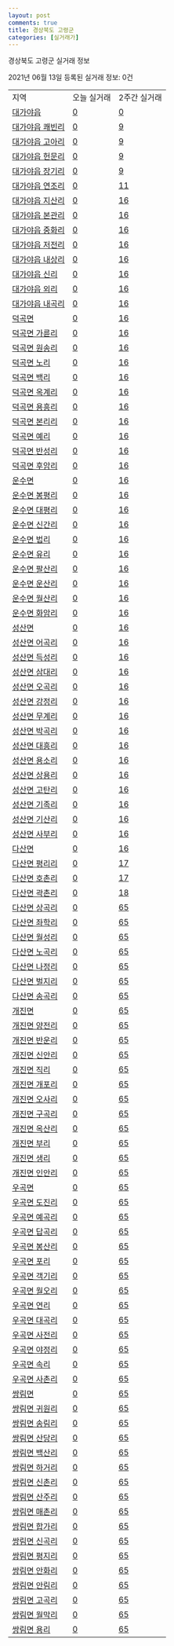 ```yaml
---
layout: post
comments: true
title: 경상북도 고령군
categories: [실거래가]
---
```


경상북도 고령군 실거래 정보

2021년 06월 13일 등록된 실거래 정보: 0건


<table class="sortable">
  <tr>
    <td>지역</td>
    <td>오늘 실거래</td>
    <td>2주간 실거래</td>
  </tr>

  
  <tr class="item">
    <td><a href="4783025300.html">대가야읍</a></td>
    <td><a href="4783025300.html">0</a></td>
    <td><a href="4783025300.html">0</a></td>
  </tr>
    

  <tr class="item">
    <td><a href="4783025321.html">대가야읍 쾌빈리</a></td>
    <td><a href="4783025321.html">0</a></td>
    <td><a href="4783025321.html">9</a></td>
  </tr>
    

  <tr class="item">
    <td><a href="4783025322.html">대가야읍 고아리</a></td>
    <td><a href="4783025322.html">0</a></td>
    <td><a href="4783025322.html">9</a></td>
  </tr>
    

  <tr class="item">
    <td><a href="4783025323.html">대가야읍 헌문리</a></td>
    <td><a href="4783025323.html">0</a></td>
    <td><a href="4783025323.html">9</a></td>
  </tr>
    

  <tr class="item">
    <td><a href="4783025324.html">대가야읍 장기리</a></td>
    <td><a href="4783025324.html">0</a></td>
    <td><a href="4783025324.html">9</a></td>
  </tr>
    

  <tr class="item">
    <td><a href="4783025325.html">대가야읍 연조리</a></td>
    <td><a href="4783025325.html">0</a></td>
    <td><a href="4783025325.html">11</a></td>
  </tr>
    

  <tr class="item">
    <td><a href="4783025326.html">대가야읍 지산리</a></td>
    <td><a href="4783025326.html">0</a></td>
    <td><a href="4783025326.html">16</a></td>
  </tr>
    

  <tr class="item">
    <td><a href="4783025327.html">대가야읍 본관리</a></td>
    <td><a href="4783025327.html">0</a></td>
    <td><a href="4783025327.html">16</a></td>
  </tr>
    

  <tr class="item">
    <td><a href="4783025328.html">대가야읍 중화리</a></td>
    <td><a href="4783025328.html">0</a></td>
    <td><a href="4783025328.html">16</a></td>
  </tr>
    

  <tr class="item">
    <td><a href="4783025329.html">대가야읍 저전리</a></td>
    <td><a href="4783025329.html">0</a></td>
    <td><a href="4783025329.html">16</a></td>
  </tr>
    

  <tr class="item">
    <td><a href="4783025330.html">대가야읍 내상리</a></td>
    <td><a href="4783025330.html">0</a></td>
    <td><a href="4783025330.html">16</a></td>
  </tr>
    

  <tr class="item">
    <td><a href="4783025331.html">대가야읍 신리</a></td>
    <td><a href="4783025331.html">0</a></td>
    <td><a href="4783025331.html">16</a></td>
  </tr>
    

  <tr class="item">
    <td><a href="4783025332.html">대가야읍 외리</a></td>
    <td><a href="4783025332.html">0</a></td>
    <td><a href="4783025332.html">16</a></td>
  </tr>
    

  <tr class="item">
    <td><a href="4783025333.html">대가야읍 내곡리</a></td>
    <td><a href="4783025333.html">0</a></td>
    <td><a href="4783025333.html">16</a></td>
  </tr>
    

  <tr class="item">
    <td><a href="4783031000.html">덕곡면</a></td>
    <td><a href="4783031000.html">0</a></td>
    <td><a href="4783031000.html">16</a></td>
  </tr>
    

  <tr class="item">
    <td><a href="4783031031.html">덕곡면 가륜리</a></td>
    <td><a href="4783031031.html">0</a></td>
    <td><a href="4783031031.html">16</a></td>
  </tr>
    

  <tr class="item">
    <td><a href="4783031032.html">덕곡면 원송리</a></td>
    <td><a href="4783031032.html">0</a></td>
    <td><a href="4783031032.html">16</a></td>
  </tr>
    

  <tr class="item">
    <td><a href="4783031033.html">덕곡면 노리</a></td>
    <td><a href="4783031033.html">0</a></td>
    <td><a href="4783031033.html">16</a></td>
  </tr>
    

  <tr class="item">
    <td><a href="4783031034.html">덕곡면 백리</a></td>
    <td><a href="4783031034.html">0</a></td>
    <td><a href="4783031034.html">16</a></td>
  </tr>
    

  <tr class="item">
    <td><a href="4783031035.html">덕곡면 옥계리</a></td>
    <td><a href="4783031035.html">0</a></td>
    <td><a href="4783031035.html">16</a></td>
  </tr>
    

  <tr class="item">
    <td><a href="4783031036.html">덕곡면 용흥리</a></td>
    <td><a href="4783031036.html">0</a></td>
    <td><a href="4783031036.html">16</a></td>
  </tr>
    

  <tr class="item">
    <td><a href="4783031037.html">덕곡면 본리리</a></td>
    <td><a href="4783031037.html">0</a></td>
    <td><a href="4783031037.html">16</a></td>
  </tr>
    

  <tr class="item">
    <td><a href="4783031038.html">덕곡면 예리</a></td>
    <td><a href="4783031038.html">0</a></td>
    <td><a href="4783031038.html">16</a></td>
  </tr>
    

  <tr class="item">
    <td><a href="4783031039.html">덕곡면 반성리</a></td>
    <td><a href="4783031039.html">0</a></td>
    <td><a href="4783031039.html">16</a></td>
  </tr>
    

  <tr class="item">
    <td><a href="4783031040.html">덕곡면 후암리</a></td>
    <td><a href="4783031040.html">0</a></td>
    <td><a href="4783031040.html">16</a></td>
  </tr>
    

  <tr class="item">
    <td><a href="4783032000.html">운수면</a></td>
    <td><a href="4783032000.html">0</a></td>
    <td><a href="4783032000.html">16</a></td>
  </tr>
    

  <tr class="item">
    <td><a href="4783032030.html">운수면 봉평리</a></td>
    <td><a href="4783032030.html">0</a></td>
    <td><a href="4783032030.html">16</a></td>
  </tr>
    

  <tr class="item">
    <td><a href="4783032031.html">운수면 대평리</a></td>
    <td><a href="4783032031.html">0</a></td>
    <td><a href="4783032031.html">16</a></td>
  </tr>
    

  <tr class="item">
    <td><a href="4783032032.html">운수면 신간리</a></td>
    <td><a href="4783032032.html">0</a></td>
    <td><a href="4783032032.html">16</a></td>
  </tr>
    

  <tr class="item">
    <td><a href="4783032033.html">운수면 법리</a></td>
    <td><a href="4783032033.html">0</a></td>
    <td><a href="4783032033.html">16</a></td>
  </tr>
    

  <tr class="item">
    <td><a href="4783032034.html">운수면 유리</a></td>
    <td><a href="4783032034.html">0</a></td>
    <td><a href="4783032034.html">16</a></td>
  </tr>
    

  <tr class="item">
    <td><a href="4783032035.html">운수면 팔산리</a></td>
    <td><a href="4783032035.html">0</a></td>
    <td><a href="4783032035.html">16</a></td>
  </tr>
    

  <tr class="item">
    <td><a href="4783032036.html">운수면 운산리</a></td>
    <td><a href="4783032036.html">0</a></td>
    <td><a href="4783032036.html">16</a></td>
  </tr>
    

  <tr class="item">
    <td><a href="4783032037.html">운수면 월산리</a></td>
    <td><a href="4783032037.html">0</a></td>
    <td><a href="4783032037.html">16</a></td>
  </tr>
    

  <tr class="item">
    <td><a href="4783032038.html">운수면 화암리</a></td>
    <td><a href="4783032038.html">0</a></td>
    <td><a href="4783032038.html">16</a></td>
  </tr>
    

  <tr class="item">
    <td><a href="4783033000.html">성산면</a></td>
    <td><a href="4783033000.html">0</a></td>
    <td><a href="4783033000.html">16</a></td>
  </tr>
    

  <tr class="item">
    <td><a href="4783033035.html">성산면 어곡리</a></td>
    <td><a href="4783033035.html">0</a></td>
    <td><a href="4783033035.html">16</a></td>
  </tr>
    

  <tr class="item">
    <td><a href="4783033036.html">성산면 득성리</a></td>
    <td><a href="4783033036.html">0</a></td>
    <td><a href="4783033036.html">16</a></td>
  </tr>
    

  <tr class="item">
    <td><a href="4783033037.html">성산면 삼대리</a></td>
    <td><a href="4783033037.html">0</a></td>
    <td><a href="4783033037.html">16</a></td>
  </tr>
    

  <tr class="item">
    <td><a href="4783033038.html">성산면 오곡리</a></td>
    <td><a href="4783033038.html">0</a></td>
    <td><a href="4783033038.html">16</a></td>
  </tr>
    

  <tr class="item">
    <td><a href="4783033039.html">성산면 강정리</a></td>
    <td><a href="4783033039.html">0</a></td>
    <td><a href="4783033039.html">16</a></td>
  </tr>
    

  <tr class="item">
    <td><a href="4783033040.html">성산면 무계리</a></td>
    <td><a href="4783033040.html">0</a></td>
    <td><a href="4783033040.html">16</a></td>
  </tr>
    

  <tr class="item">
    <td><a href="4783033041.html">성산면 박곡리</a></td>
    <td><a href="4783033041.html">0</a></td>
    <td><a href="4783033041.html">16</a></td>
  </tr>
    

  <tr class="item">
    <td><a href="4783033042.html">성산면 대흥리</a></td>
    <td><a href="4783033042.html">0</a></td>
    <td><a href="4783033042.html">16</a></td>
  </tr>
    

  <tr class="item">
    <td><a href="4783033043.html">성산면 용소리</a></td>
    <td><a href="4783033043.html">0</a></td>
    <td><a href="4783033043.html">16</a></td>
  </tr>
    

  <tr class="item">
    <td><a href="4783033044.html">성산면 상용리</a></td>
    <td><a href="4783033044.html">0</a></td>
    <td><a href="4783033044.html">16</a></td>
  </tr>
    

  <tr class="item">
    <td><a href="4783033045.html">성산면 고탄리</a></td>
    <td><a href="4783033045.html">0</a></td>
    <td><a href="4783033045.html">16</a></td>
  </tr>
    

  <tr class="item">
    <td><a href="4783033046.html">성산면 기족리</a></td>
    <td><a href="4783033046.html">0</a></td>
    <td><a href="4783033046.html">16</a></td>
  </tr>
    

  <tr class="item">
    <td><a href="4783033047.html">성산면 기산리</a></td>
    <td><a href="4783033047.html">0</a></td>
    <td><a href="4783033047.html">16</a></td>
  </tr>
    

  <tr class="item">
    <td><a href="4783033048.html">성산면 사부리</a></td>
    <td><a href="4783033048.html">0</a></td>
    <td><a href="4783033048.html">16</a></td>
  </tr>
    

  <tr class="item">
    <td><a href="4783034000.html">다산면</a></td>
    <td><a href="4783034000.html">0</a></td>
    <td><a href="4783034000.html">16</a></td>
  </tr>
    

  <tr class="item">
    <td><a href="4783034031.html">다산면 평리리</a></td>
    <td><a href="4783034031.html">0</a></td>
    <td><a href="4783034031.html">17</a></td>
  </tr>
    

  <tr class="item">
    <td><a href="4783034032.html">다산면 호촌리</a></td>
    <td><a href="4783034032.html">0</a></td>
    <td><a href="4783034032.html">17</a></td>
  </tr>
    

  <tr class="item">
    <td><a href="4783034033.html">다산면 곽촌리</a></td>
    <td><a href="4783034033.html">0</a></td>
    <td><a href="4783034033.html">18</a></td>
  </tr>
    

  <tr class="item">
    <td><a href="4783034034.html">다산면 상곡리</a></td>
    <td><a href="4783034034.html">0</a></td>
    <td><a href="4783034034.html">65</a></td>
  </tr>
    

  <tr class="item">
    <td><a href="4783034035.html">다산면 좌학리</a></td>
    <td><a href="4783034035.html">0</a></td>
    <td><a href="4783034035.html">65</a></td>
  </tr>
    

  <tr class="item">
    <td><a href="4783034036.html">다산면 월성리</a></td>
    <td><a href="4783034036.html">0</a></td>
    <td><a href="4783034036.html">65</a></td>
  </tr>
    

  <tr class="item">
    <td><a href="4783034037.html">다산면 노곡리</a></td>
    <td><a href="4783034037.html">0</a></td>
    <td><a href="4783034037.html">65</a></td>
  </tr>
    

  <tr class="item">
    <td><a href="4783034038.html">다산면 나정리</a></td>
    <td><a href="4783034038.html">0</a></td>
    <td><a href="4783034038.html">65</a></td>
  </tr>
    

  <tr class="item">
    <td><a href="4783034039.html">다산면 벌지리</a></td>
    <td><a href="4783034039.html">0</a></td>
    <td><a href="4783034039.html">65</a></td>
  </tr>
    

  <tr class="item">
    <td><a href="4783034040.html">다산면 송곡리</a></td>
    <td><a href="4783034040.html">0</a></td>
    <td><a href="4783034040.html">65</a></td>
  </tr>
    

  <tr class="item">
    <td><a href="4783035000.html">개진면</a></td>
    <td><a href="4783035000.html">0</a></td>
    <td><a href="4783035000.html">65</a></td>
  </tr>
    

  <tr class="item">
    <td><a href="4783035032.html">개진면 양전리</a></td>
    <td><a href="4783035032.html">0</a></td>
    <td><a href="4783035032.html">65</a></td>
  </tr>
    

  <tr class="item">
    <td><a href="4783035033.html">개진면 반운리</a></td>
    <td><a href="4783035033.html">0</a></td>
    <td><a href="4783035033.html">65</a></td>
  </tr>
    

  <tr class="item">
    <td><a href="4783035034.html">개진면 신안리</a></td>
    <td><a href="4783035034.html">0</a></td>
    <td><a href="4783035034.html">65</a></td>
  </tr>
    

  <tr class="item">
    <td><a href="4783035035.html">개진면 직리</a></td>
    <td><a href="4783035035.html">0</a></td>
    <td><a href="4783035035.html">65</a></td>
  </tr>
    

  <tr class="item">
    <td><a href="4783035036.html">개진면 개포리</a></td>
    <td><a href="4783035036.html">0</a></td>
    <td><a href="4783035036.html">65</a></td>
  </tr>
    

  <tr class="item">
    <td><a href="4783035037.html">개진면 오사리</a></td>
    <td><a href="4783035037.html">0</a></td>
    <td><a href="4783035037.html">65</a></td>
  </tr>
    

  <tr class="item">
    <td><a href="4783035038.html">개진면 구곡리</a></td>
    <td><a href="4783035038.html">0</a></td>
    <td><a href="4783035038.html">65</a></td>
  </tr>
    

  <tr class="item">
    <td><a href="4783035039.html">개진면 옥산리</a></td>
    <td><a href="4783035039.html">0</a></td>
    <td><a href="4783035039.html">65</a></td>
  </tr>
    

  <tr class="item">
    <td><a href="4783035040.html">개진면 부리</a></td>
    <td><a href="4783035040.html">0</a></td>
    <td><a href="4783035040.html">65</a></td>
  </tr>
    

  <tr class="item">
    <td><a href="4783035041.html">개진면 생리</a></td>
    <td><a href="4783035041.html">0</a></td>
    <td><a href="4783035041.html">65</a></td>
  </tr>
    

  <tr class="item">
    <td><a href="4783035042.html">개진면 인안리</a></td>
    <td><a href="4783035042.html">0</a></td>
    <td><a href="4783035042.html">65</a></td>
  </tr>
    

  <tr class="item">
    <td><a href="4783036000.html">우곡면</a></td>
    <td><a href="4783036000.html">0</a></td>
    <td><a href="4783036000.html">65</a></td>
  </tr>
    

  <tr class="item">
    <td><a href="4783036034.html">우곡면 도진리</a></td>
    <td><a href="4783036034.html">0</a></td>
    <td><a href="4783036034.html">65</a></td>
  </tr>
    

  <tr class="item">
    <td><a href="4783036035.html">우곡면 예곡리</a></td>
    <td><a href="4783036035.html">0</a></td>
    <td><a href="4783036035.html">65</a></td>
  </tr>
    

  <tr class="item">
    <td><a href="4783036036.html">우곡면 답곡리</a></td>
    <td><a href="4783036036.html">0</a></td>
    <td><a href="4783036036.html">65</a></td>
  </tr>
    

  <tr class="item">
    <td><a href="4783036037.html">우곡면 봉산리</a></td>
    <td><a href="4783036037.html">0</a></td>
    <td><a href="4783036037.html">65</a></td>
  </tr>
    

  <tr class="item">
    <td><a href="4783036038.html">우곡면 포리</a></td>
    <td><a href="4783036038.html">0</a></td>
    <td><a href="4783036038.html">65</a></td>
  </tr>
    

  <tr class="item">
    <td><a href="4783036039.html">우곡면 객기리</a></td>
    <td><a href="4783036039.html">0</a></td>
    <td><a href="4783036039.html">65</a></td>
  </tr>
    

  <tr class="item">
    <td><a href="4783036040.html">우곡면 월오리</a></td>
    <td><a href="4783036040.html">0</a></td>
    <td><a href="4783036040.html">65</a></td>
  </tr>
    

  <tr class="item">
    <td><a href="4783036041.html">우곡면 연리</a></td>
    <td><a href="4783036041.html">0</a></td>
    <td><a href="4783036041.html">65</a></td>
  </tr>
    

  <tr class="item">
    <td><a href="4783036042.html">우곡면 대곡리</a></td>
    <td><a href="4783036042.html">0</a></td>
    <td><a href="4783036042.html">65</a></td>
  </tr>
    

  <tr class="item">
    <td><a href="4783036043.html">우곡면 사전리</a></td>
    <td><a href="4783036043.html">0</a></td>
    <td><a href="4783036043.html">65</a></td>
  </tr>
    

  <tr class="item">
    <td><a href="4783036044.html">우곡면 야정리</a></td>
    <td><a href="4783036044.html">0</a></td>
    <td><a href="4783036044.html">65</a></td>
  </tr>
    

  <tr class="item">
    <td><a href="4783036045.html">우곡면 속리</a></td>
    <td><a href="4783036045.html">0</a></td>
    <td><a href="4783036045.html">65</a></td>
  </tr>
    

  <tr class="item">
    <td><a href="4783036046.html">우곡면 사촌리</a></td>
    <td><a href="4783036046.html">0</a></td>
    <td><a href="4783036046.html">65</a></td>
  </tr>
    

  <tr class="item">
    <td><a href="4783037000.html">쌍림면</a></td>
    <td><a href="4783037000.html">0</a></td>
    <td><a href="4783037000.html">65</a></td>
  </tr>
    

  <tr class="item">
    <td><a href="4783037037.html">쌍림면 귀원리</a></td>
    <td><a href="4783037037.html">0</a></td>
    <td><a href="4783037037.html">65</a></td>
  </tr>
    

  <tr class="item">
    <td><a href="4783037038.html">쌍림면 송림리</a></td>
    <td><a href="4783037038.html">0</a></td>
    <td><a href="4783037038.html">65</a></td>
  </tr>
    

  <tr class="item">
    <td><a href="4783037039.html">쌍림면 산당리</a></td>
    <td><a href="4783037039.html">0</a></td>
    <td><a href="4783037039.html">65</a></td>
  </tr>
    

  <tr class="item">
    <td><a href="4783037040.html">쌍림면 백산리</a></td>
    <td><a href="4783037040.html">0</a></td>
    <td><a href="4783037040.html">65</a></td>
  </tr>
    

  <tr class="item">
    <td><a href="4783037041.html">쌍림면 하거리</a></td>
    <td><a href="4783037041.html">0</a></td>
    <td><a href="4783037041.html">65</a></td>
  </tr>
    

  <tr class="item">
    <td><a href="4783037042.html">쌍림면 신촌리</a></td>
    <td><a href="4783037042.html">0</a></td>
    <td><a href="4783037042.html">65</a></td>
  </tr>
    

  <tr class="item">
    <td><a href="4783037043.html">쌍림면 산주리</a></td>
    <td><a href="4783037043.html">0</a></td>
    <td><a href="4783037043.html">65</a></td>
  </tr>
    

  <tr class="item">
    <td><a href="4783037044.html">쌍림면 매촌리</a></td>
    <td><a href="4783037044.html">0</a></td>
    <td><a href="4783037044.html">65</a></td>
  </tr>
    

  <tr class="item">
    <td><a href="4783037045.html">쌍림면 합가리</a></td>
    <td><a href="4783037045.html">0</a></td>
    <td><a href="4783037045.html">65</a></td>
  </tr>
    

  <tr class="item">
    <td><a href="4783037046.html">쌍림면 신곡리</a></td>
    <td><a href="4783037046.html">0</a></td>
    <td><a href="4783037046.html">65</a></td>
  </tr>
    

  <tr class="item">
    <td><a href="4783037047.html">쌍림면 평지리</a></td>
    <td><a href="4783037047.html">0</a></td>
    <td><a href="4783037047.html">65</a></td>
  </tr>
    

  <tr class="item">
    <td><a href="4783037048.html">쌍림면 안화리</a></td>
    <td><a href="4783037048.html">0</a></td>
    <td><a href="4783037048.html">65</a></td>
  </tr>
    

  <tr class="item">
    <td><a href="4783037049.html">쌍림면 안림리</a></td>
    <td><a href="4783037049.html">0</a></td>
    <td><a href="4783037049.html">65</a></td>
  </tr>
    

  <tr class="item">
    <td><a href="4783037050.html">쌍림면 고곡리</a></td>
    <td><a href="4783037050.html">0</a></td>
    <td><a href="4783037050.html">65</a></td>
  </tr>
    

  <tr class="item">
    <td><a href="4783037051.html">쌍림면 월막리</a></td>
    <td><a href="4783037051.html">0</a></td>
    <td><a href="4783037051.html">65</a></td>
  </tr>
    

  <tr class="item">
    <td><a href="4783037052.html">쌍림면 용리</a></td>
    <td><a href="4783037052.html">0</a></td>
    <td><a href="4783037052.html">65</a></td>
  </tr>
    


</table>
    